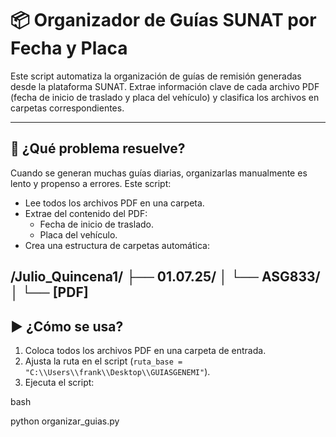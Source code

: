 # 📦 Organizador de Guías SUNAT por Fecha y Placa

Este script automatiza la organización de guías de remisión generadas desde la plataforma SUNAT. Extrae información clave de cada archivo PDF (fecha de inicio de traslado y placa del vehículo) y clasifica los archivos en carpetas correspondientes.

---

## 🧠 ¿Qué problema resuelve?

Cuando se generan muchas guías diarias, organizarlas manualmente es lento y propenso a errores. Este script:

- Lee todos los archivos PDF en una carpeta.
- Extrae del contenido del PDF:
  - Fecha de inicio de traslado.
  - Placa del vehículo.
- Crea una estructura de carpetas automática:
  
/Julio_Quincena1/
├── 01.07.25/
│ └── ASG833/
│ └── [PDF]
---

## ▶️ ¿Cómo se usa?

1. Coloca todos los archivos PDF en una carpeta de entrada.
2. Ajusta la ruta en el script (`ruta_base = "C:\\Users\\frank\\Desktop\\GUIASGENEMI"`).
3. Ejecuta el script:

bash

python organizar_guias.py
